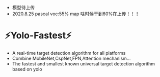 * 模型待上传
* 2020.8.25 pascal voc:55% map 啥时候干到60%在上传！！！
# :zap:Yolo-Fastest:zap:
* A real-time target detection algorithm for all platforms
* Combine MobileNet,CspNet,FPN,Attention mechanism...
* The fastest and smallest known universal target detection algorithm based on yolo
